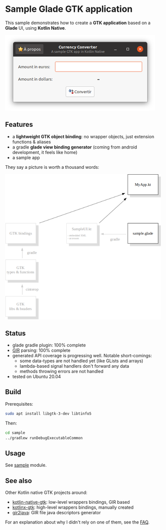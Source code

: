 # Sample Glade GTK application

This sample demonstrates how to create a **GTK application** based on a **Glade** UI, using **Kotlin Native**.

![Screenshot](doc/readme-screenshot.png)

## Features

* a **lightweight GTK object binding**: no wrapper objects, just extension functions & aliases
* a gradle **glade view binding generator** (coming from android development, it feels like home)
* a sample app

They say a picture is worth a thousand words:

![Generator](doc/readme-generator.png)

## Status

* glade gradle plugin: 100% complete
* [GIR](https://gi.readthedocs.io) parsing: 100% complete
* generated API coverage is progressing well. Notable short-comings:
  - some data-types are not handled yet (like GLists and arrays)
  - lambda-based signal handlers don't forward any data
  - methods throwing errors are not handled
* tested on Ubuntu 20.04

## Build

Prerequisites:

```bash
sudo apt install libgtk-3-dev libtinfo5
```

Then:

```bash
cd sample
../gradlew runDebugExecutableCommon
```

## Usage

See [sample](sample/src/commonMain/kotlin/org/mrlem/gtk/sample) module.

## See also

Other Kotlin native GTK projects around:
* [kotlin-native-gtk](https://github.com/kropp/kotlin-native-gtk): low-level wrappers bindings, GIR based
* [kotlinx-gtk](https://github.com/Doomsdayrs/kotlinx-gtk): high-level wrappers bindings, manually created
* [gir2java](https://github.com/gstreamer-java/gir2java): GIR file java descriptors generator

For an explanation about why I didn't rely on one of them, see the [FAQ](FAQ.md).
